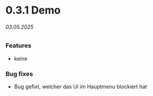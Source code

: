 # 0.3.1 Demo
###### _03.05.2025_

### Features
- keine

### Bug fixes
- Bug gefixt, welcher das UI im Hauptmenu blockiert hat


